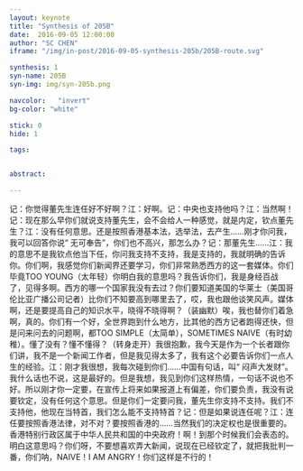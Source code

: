 ```yaml
---
layout: keynote
title: "Synthesis of 205B"
date:  2016-09-05 12:00:00
author: "SC CHEN"
iframe: "/img/in-post/2016-09-05-synthesis-205b/205B-route.svg"

synthesis: 1
syn-name: 205B
syn-img: img/syn-205b.png

navcolor:   "invert"
bg-color: "white"

stick: 0
hide: 1

tags: 


abstract: 

---
```


记：你觉得董先生连任好不好啊？江：好啊。记：中央也支持他吗？江：当然啊！记：现在那么早你们就说支持董先生，会不会给人一种感觉，就是内定，钦点董先生？江：没有任何意思。还是按照香港基本法，选举法，去产生……刚才你问我，我可以回答你说“ 无可奉告”，你们也不高兴，那怎么办？记：那董先生……江：我的意思不是我钦点他当下任，你问我支持不支持，我是支持的，我就明确的告诉你。你们啊，我感觉你们新闻界还要学习，你们非常熟悉西方的这一套媒体。你们毕竟TOO YOUNG（太年轻）你明白我的意思吗？我告诉你们，我是身经百战了，见得多啊。西方的哪一个国家我没有去过？你们要知道美国的华莱士（美国哥伦比亚广播公司记者）比你们不知要高到哪里去了，哎，我也跟他谈笑风声。媒体啊，还是要提高自己的知识水平，晓得不晓得啊？（装幽默）唉，我也替你们着急啊，真的。你们有一个好，全世界跑到什么地方，比其他的西方记者跑得还快，但是问来问去的问题啊，都TOO SIMPLE（太简单），SOMETIMES NAIVE（有时幼稚）。懂了没有？懂不懂得？（转身走开）我很抱歉，我今天是作为一个长者跟你们讲，我不是一个新闻工作者，但是我见得太多了，我有这个必要告诉你们一点人生的经验。江：刚才我很想，我每次碰到你们……中国有句话，叫“ 闷声大发财”。我什么话也不说，这是最好的。但是我想，我见到你们这样热情，一句话不说也不好。所以刚才你一定要，在宣传上将来如果报道上有偏差，你们要负责，我没有说要钦定，没有任何这个意思。但是你们一定要问我，董先生你支持不支持。我们不支持他，他现在当特首，我们怎么能不支持特首？记：但是如果说连任呢？江：连任要按照香港法律，对不对？要按照香港的……当然我们的决定权也是很重要的。香港特别行政区属于中华人民共和国的中央政府！啊！到那个时候我们会表态的。明白这意思吗？你们呀，不要想喜欢弄大新闻，说现在已经钦定了，就把我批判一番，你们呐，NAIVE！I AM ANGRY！你们这样是不行的！